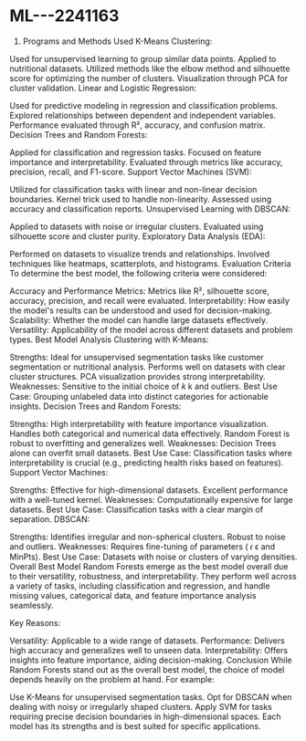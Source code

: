 # ML---2241163

1. Programs and Methods Used
K-Means Clustering:

Used for unsupervised learning to group similar data points.
Applied to nutritional datasets.
Utilized methods like the elbow method and silhouette score for optimizing the number of clusters.
Visualization through PCA for cluster validation.
Linear and Logistic Regression:

Used for predictive modeling in regression and classification problems.
Explored relationships between dependent and independent variables.
Performance evaluated through R², accuracy, and confusion matrix.
Decision Trees and Random Forests:

Applied for classification and regression tasks.
Focused on feature importance and interpretability.
Evaluated through metrics like accuracy, precision, recall, and F1-score.
Support Vector Machines (SVM):

Utilized for classification tasks with linear and non-linear decision boundaries.
Kernel trick used to handle non-linearity.
Assessed using accuracy and classification reports.
Unsupervised Learning with DBSCAN:

Applied to datasets with noise or irregular clusters.
Evaluated using silhouette score and cluster purity.
Exploratory Data Analysis (EDA):

Performed on datasets to visualize trends and relationships.
Involved techniques like heatmaps, scatterplots, and histograms.
Evaluation Criteria
To determine the best model, the following criteria were considered:

Accuracy and Performance Metrics:
Metrics like R², silhouette score, accuracy, precision, and recall were evaluated.
Interpretability:
How easily the model's results can be understood and used for decision-making.
Scalability:
Whether the model can handle large datasets effectively.
Versatility:
Applicability of the model across different datasets and problem types.
Best Model Analysis
Clustering with K-Means:

Strengths:
Ideal for unsupervised segmentation tasks like customer segmentation or nutritional analysis.
Performs well on datasets with clear cluster structures.
PCA visualization provides strong interpretability.
Weaknesses:
Sensitive to the initial choice of 
𝑘
k and outliers.
Best Use Case: Grouping unlabeled data into distinct categories for actionable insights.
Decision Trees and Random Forests:

Strengths:
High interpretability with feature importance visualization.
Handles both categorical and numerical data effectively.
Random Forest is robust to overfitting and generalizes well.
Weaknesses:
Decision Trees alone can overfit small datasets.
Best Use Case: Classification tasks where interpretability is crucial (e.g., predicting health risks based on features).
Support Vector Machines:

Strengths:
Effective for high-dimensional datasets.
Excellent performance with a well-tuned kernel.
Weaknesses:
Computationally expensive for large datasets.
Best Use Case: Classification tasks with a clear margin of separation.
DBSCAN:

Strengths:
Identifies irregular and non-spherical clusters.
Robust to noise and outliers.
Weaknesses:
Requires fine-tuning of parameters (
𝜖
ϵ and MinPts).
Best Use Case: Datasets with noise or clusters of varying densities.
Overall Best Model
Random Forests emerge as the best model overall due to their versatility, robustness, and interpretability. They perform well across a variety of tasks, including classification and regression, and handle missing values, categorical data, and feature importance analysis seamlessly.

Key Reasons:

Versatility: Applicable to a wide range of datasets.
Performance: Delivers high accuracy and generalizes well to unseen data.
Interpretability: Offers insights into feature importance, aiding decision-making.
Conclusion
While Random Forests stand out as the overall best model, the choice of model depends heavily on the problem at hand. For example:

Use K-Means for unsupervised segmentation tasks.
Opt for DBSCAN when dealing with noisy or irregularly shaped clusters.
Apply SVM for tasks requiring precise decision boundaries in high-dimensional spaces.
Each model has its strengths and is best suited for specific applications.
